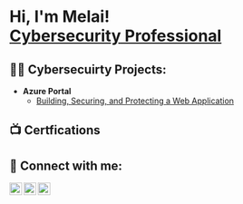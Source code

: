 <h1>Hi, I'm Melai! <br/><a href="https://www.linkedin.com/in/melai-njimbong-105b361a2/">Cybersecurity Professional</a></h1>

<h2>👨‍💻 Cybersecuirty Projects:</h2>

- <b> Azure Portal </b>
  - [Building, Securing, and Protecting a Web Application](https://github.com/mtn26/Building-Securing-and-Protecting-Web-Application/tree/main)

<h2>📺 Certfications</h2>


<h2> 🤳 Connect with me:</h2>

[<img align="left" alt="JoshMadakor | Twitter" width="22px" src="https://cdn.jsdelivr.net/npm/simple-icons@v3/icons/twitter.svg">][twitter]
[<img align="left" alt="JoshMadakor | LinkedIn" width="22px" src="https://cdn.jsdelivr.net/npm/simple-icons@v3/icons/linkedin.svg" />][linkedin]
[<img align="left" alt="JoshMadakor | Instagram" width="22px" src="https://cdn.jsdelivr.net/npm/simple-icons@v3/icons/instagram.svg" />][instagram]

[twitter]: https://twitter.com/Melai_Njimbong
[linkedin]: https://www.linkedin.com/in/melai-njimbong-105b361a2/
[instagram]: https://www.instagram.com/melai_1995/

<!--
**joshmadakor1/joshmadakor1** is a ✨ _special_ ✨ repository because its `README.md` (this file) appears on your GitHub profile.

Here are some ideas to get you started:

- 🔭 I’m currently working on ...
- 🌱 I’m currently learning ...
- 👯 I’m looking to collaborate on ...
- 🤔 I’m looking for help with ...
- 💬 Ask me about ...
- 📫 How to reach me: ...
- 😄 Pronouns: ...
- ⚡ Fun fact: ...
-->

